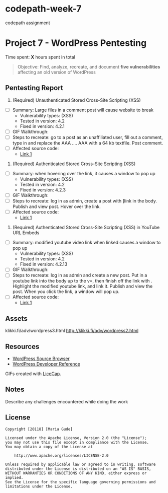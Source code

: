 # codepath-week-7
codepath assignment 
# Project 7 - WordPress Pentesting

Time spent: **X** hours spent in total

> Objective: Find, analyze, recreate, and document **five vulnerabilities** affecting an old version of WordPress

## Pentesting Report

1. (Required) Unauthenticated Stored Cross-Site Scripting (XSS)
  - [ ] Summary: Large files in a comment post will cause website to break
    - Vulnerability types: (XSS)
    - Tested in version: 4.2
    - Fixed in version: 4.2.1
  - [ ] GIF Walkthrough: 
  - [ ] Steps to recreate: go to a post as an unaffiliated user, fill out a comment, type in <a title='x onmouseover=alert(unescape(/hello%20world/.source)) style=position:absolute;left:0;top:0;width:5000px;height:5000px  AAAAAAAAAAAA...[64 kb]..AAA'></a> and replace the AAA .... AAA with a 64 kb textfile. Post comment. 
  - [ ] Affected source code: 
    - [Link 1](https://core.trac.wordpress.org/browser/tags/version/src/source_file.php)
1. (Required) Authenticated Stored Cross-Site Scripting (XSS)
  - [ ] Summary: when hovering over the link, it causes a window to pop up
    - Vulnerability types: (XSS)
    - Tested in version: 4.2
    - Fixed in version: 4.2.3
  - [ ] GIF Walkthrough: 
  - [ ] Steps to recreate: log in as admin, create a post with <a href="[caption code=">]</a><a title=" onmouseover=alert('test')  ">link</a> in the body.  Publish and view post.  Hover over the link.
  - [ ] Affected source code:
    - [Link 1](https://core.trac.wordpress.org/browser/tags/version/src/source_file.php)
1. (Required) Authenticated Stored Cross-Site Scripting (XSS) in YouTube URL Embeds
  - [ ] Summary: modified youtube video link when linked causes a window to pop up
    - Vulnerability types: (XSS)
    - Tested in version: 4.2
    - Fixed in version: 4.2.13
  - [ ] GIF Walkthrough: 
  - [ ] Steps to recreate: log in as admin and create a new post. Put in a youtube link into the body up to the v=, then finish off the link with <script>alert('XSS!');</script>. Highlight the modified youtube link, and link it.  Publish and view the post. When you click the link, a window will pop up.
  - [ ] Affected source code:
    - [Link 1](https://github.com/WordPress/WordPress/commit/419c8d97ce8df7d5004ee0b566bc5e095f0a6ca8)

## Assets
klikki.fi/adv/wordpress3.html
http://klikki.fi/adv/wordpress2.html
## Resources

- [WordPress Source Browser](https://core.trac.wordpress.org/browser/)
- [WordPress Developer Reference](https://developer.wordpress.org/reference/)

GIFs created with [LiceCap](http://www.cockos.com/licecap/).

## Notes

Describe any challenges encountered while doing the work

## License

    Copyright [20118] [Maria Gude]

    Licensed under the Apache License, Version 2.0 (the "License");
    you may not use this file except in compliance with the License.
    You may obtain a copy of the License at

        http://www.apache.org/licenses/LICENSE-2.0

    Unless required by applicable law or agreed to in writing, software
    distributed under the License is distributed on an "AS IS" BASIS,
    WITHOUT WARRANTIES OR CONDITIONS OF ANY KIND, either express or implied.
    See the License for the specific language governing permissions and
    limitations under the License.
